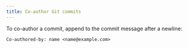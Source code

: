 ```yaml
---
title: Co-author Git commits
---
```


To co-author a commit, append to the commit message after a newline:
```
Co-authored-by: name <name@example.com>
```
